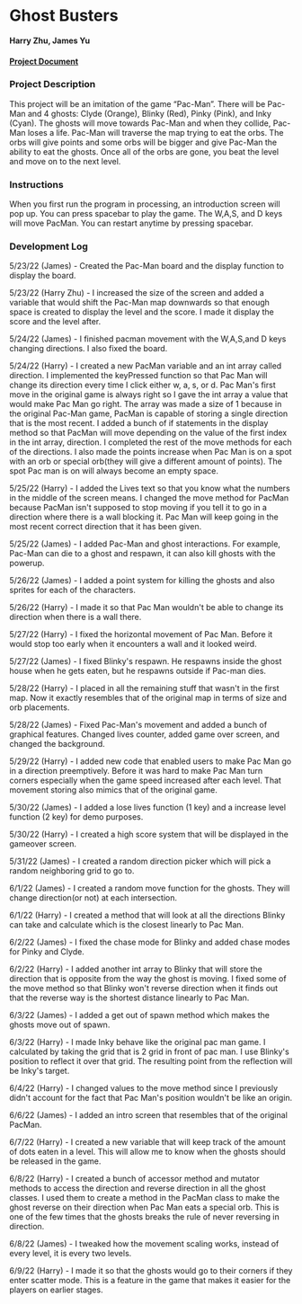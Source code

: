 # Ghost Busters
**Harry Zhu, James Yu**

#### [Project Document](https://docs.google.com/document/d/1SI7rlL_8qbEuAJo9Ib5VmHNQ4d3TBTAfAFEkWnc8iSY/edit?usp=sharing)

### Project Description

This project will be an imitation of the game “Pac-Man”. There will be Pac-Man and 4 ghosts: Clyde (Orange), Blinky (Red), Pinky (Pink), and Inky (Cyan). The ghosts will move towards Pac-Man and when they collide, Pac-Man loses a life. Pac-Man will traverse the map trying to eat the orbs. The orbs will give points and some orbs will be bigger and give Pac-Man the ability to eat the ghosts. Once all of the orbs are gone, you beat the level and move on to the next level.

### Instructions
When you first run the program in processing, an introduction screen will pop up. You can press spacebar to play the game. The W,A,S, and D keys will move PacMan.
You can restart anytime by pressing spacebar.

### Development Log
5/23/22 (James) - Created the Pac-Man board and the display function to display the board.

5/23/22 (Harry Zhu) - I increased the size of the screen and added a variable that would shift the Pac-Man map downwards so that enough space is created to display the level and the score. I made it display the score and the level after.

5/24/22 (James) - I finished pacman movement with the W,A,S,and D keys changing directions. I also fixed the board.

5/24/22 (Harry) - I created a new PacMan variable and an int array called direction. I implemented the keyPressed function so that Pac Man will change its direction every time I click either w, a, s, or d. Pac Man's first move in the original game is always right so I gave the int array a value that would make Pac Man go right. The array was made a size of 1 because in the original Pac-Man game, PacMan is capable of storing a single direction that is the most recent. I added a bunch of if statements in the display method so that PacMan will move depending on the value of the first index in the int array, direction. I completed the rest of the move methods for each of the directions. I also made the points increase when Pac Man is on a spot with an orb or special orb(they will give a different amount of points). The spot Pac man is on will always become an empty space.

5/25/22 (Harry) - I added the Lives text so that you know what the numbers in the middle of the screen means. I changed the move method for PacMan because PacMan isn't supposed to stop moving if you tell it to go in a direction where there is a wall blocking it. Pac Man will keep going in the most recent correct direction that it has been given.

5/25/22 (James) - I added Pac-Man and ghost interactions. For example, Pac-Man can die to a ghost and respawn, it can also kill ghosts with the powerup.

5/26/22 (James) - I added a point system for killing the ghosts and also sprites for each of the characters.

5/26/22 (Harry) - I made it so that Pac Man wouldn't be able to change its direction when there is a wall there.

5/27/22 (Harry) - I fixed the horizontal movement of Pac Man. Before it would stop too early when it encounters a wall and it looked weird.

5/27/22 (James) - I fixed Blinky's respawn. He respawns inside the ghost house when he gets eaten, but he respawns outside if Pac-man dies.

5/28/22 (Harry) - I placed in all the remaining stuff that wasn't in the first map. Now it exactly resembles that of the original map in terms of size and orb placements.

5/28/22 (James) - Fixed Pac-Man's movement and added a bunch of graphical features. Changed lives counter, added game over screen, and changed the background.

5/29/22 (Harry) - I added new code that enabled users to make Pac Man go in a direction preemptively. Before it was hard to make Pac Man turn corners especially when the game speed increased after each level. That movement storing also mimics that of the original game.

5/30/22 (James) - I added a lose lives function (1 key) and a increase level function (2 key) for demo purposes.

5/30/22 (Harry) - I created a high score system that will be displayed in the gameover screen.

5/31/22 (James) - I created a random direction picker which will pick a random neighboring grid to go to.

6/1/22 (James) - I created a random move function for the ghosts. They will change direction(or not) at each intersection.

6/1/22 (Harry) - I created a method that will look at all the directions Blinky can take and calculate which is the closest linearly to Pac Man.

6/2/22 (James) - I fixed the chase mode for Blinky and added chase modes for Pinky and Clyde.

6/2/22 (Harry) - I added another int array to Blinky that will store the direction that is opposite from the way the ghost is moving. I fixed some of the move method so that Blinky won't reverse direction when it finds out that the reverse way is the shortest distance linearly to Pac Man.

6/3/22 (James) - I added a get out of spawn method which makes the ghosts move out of spawn.

6/3/22 (Harry) - I made Inky behave like the original pac man game. I calculated by taking the grid that is 2 grid in front of pac man. I use Blinky's position to reflect it over that grid. The resulting point from the reflection will be Inky's target.

6/4/22 (Harry) - I changed values to the move method since I previously didn't account for the fact that Pac Man's position wouldn't be like an origin.

6/6/22 (James) - I added an intro screen that resembles that of the original PacMan.

6/7/22 (Harry) - I created a new variable that will keep track of the amount of dots eaten in a level. This will allow me to know when the ghosts should be released in the game.

6/8/22 (Harry) - I created a bunch of accessor method and mutator methods to access the direction and reverse direction in all the ghost classes. I used them to create a method in the PacMan class to make the ghost reverse on their direction when Pac Man eats a special orb. This is one of the few times that the ghosts breaks the rule of never reversing in direction.

6/8/22 (James) - I tweaked how the movement scaling works, instead of every level, it is every two levels.

6/9/22 (Harry) - I made it so that the ghosts would go to their corners if they enter scatter mode. This is a feature in the game that makes it easier for the players on earlier stages.
